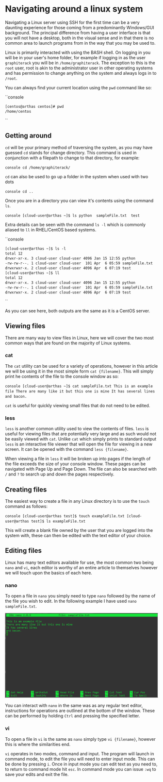 # Navigating around a linux system

Navigating a Linux server using SSH for the first time can be a very daunting experience for those coming from a predominantly Windows/GUI background. The principal
difference from having a user interface is that you will not have a desktop, both in the visual sense and in that there is no common area to launch programs from in the way
that you may be used to.

Linux is primarily interacted with using the BASH shell. On logging in you will be in your user's home folder, for example if logging in as the user `graphiterack` you will
be in `/home/graphiterack`. The exception to this is the `root` user, root is akin to the administrator user in other operating systems and has permission to change
anything on the system and always logs in to `/root`.


You can always find your current location using the `pwd` command like so:

``console

    [centos@arthas centos]# pwd
    /home/centos
``



## Getting around


`cd` will be your primary method of traversing the system, as you may have guessed `cd` stands for change directory. This command is used in conjunction with a filepath
to change to that directory, for example:

``console
  cd /home/graphiterack/
``

`cd` can also be used to go up a folder in the system when used with two dots

``console
  cd ..
``

Once you are in a directory you can view it's contents using the command `ls`.

``console
    [cloud-user@arthas ~]$ ls
    python  sampleFile.txt  test
``

Extra details can be seen with the command `ls -l` which is commonly aliased to `ll` in RHEL/CentOS based systems.

``console

    [cloud-user@arthas ~]$ ls -l
    total 12
    drwxr-xr-x. 3 cloud-user cloud-user 4096 Jan 15 12:55 python
    -rw-rw-r--. 1 cloud-user cloud-user  101 Apr  6 05:59 sampleFile.txt
    drwxrwxr-x. 2 cloud-user cloud-user 4096 Apr  6 07:19 test
    [cloud-user@arthas ~]$ ll
    total 12
    drwxr-xr-x. 3 cloud-user cloud-user 4096 Jan 15 12:55 python
    -rw-rw-r--. 1 cloud-user cloud-user  101 Apr  6 05:59 sampleFile.txt
    drwxrwxr-x. 2 cloud-user cloud-user 4096 Apr  6 07:19 test
``

As you can see here, both outputs are the same as it is a CentOS server.

## Viewing files


There are many way to view files in Linux, here we will cover the two most common ways that are found on the majority of Linux systems.

### cat


The `cat` utility can be used for a variety of operations, however in this article we will be using it in the most simple form `cat {filename}`. This will simply print
he contents of the file to the console window as so:

``console
    [cloud-user@arthas ~]$ cat sampleFile.txt
    This is an example file
    There are many like it but this one is mine
    It has several lines
    and bacon.
``

`cat` is useful for quickly viewing small files that do not need to be edited.

### less


`less` is another common utility used to view the contents of files. `less` is useful for viewing files that are potentially very large and as such would not be easily
viewed with `cat`. Unlike `cat` which simply prints to standard output `less` is an interactive file viewer that will open the file for viewing in a new screen.
It can be opened with the command `less {filename}`.

When viewing a file in `less` it will be broken up into pages if the length of the file exceeds the size of your console window. These pages can be navigated with Page Up
and Page Down. The file can also be searched with `/` and `?` to search up and down the pages respectively.

## Creating files

The easiest way to create a file in any Linux directory is to use the `touch` command as follows:

``console
    [cloud-user@arthas test]$ touch exampleFile.txt
    [cloud-user@arthas test]$ ls
    exampleFile.txt
``

This will create a blank file owned by the user that you are logged into the system with, these can then be edited with the text editor of your choice.

## Editing files


Linux has many text editors available for use, the most common two being `nano` and `vi`, each editor is worthy of an entire article to themselves however we will touch
upon the basics of each here.

### nano


To open a file in `nano` you simply need to type `nano` followed by the name of the file you wish to edit. In the following example I have used `nano sampleFile.txt`.

![nano](nano1.png)

You can interact with `nano` in the same was as any regular text editor, instructions for operations are outlined at the bottom of the window. These can be performed by
holding `Ctrl` and pressing the specified letter.

### vi


To open a file in `vi` is the same as `nano` simply type `vi {filename}`, however this is where the similarities end.

`vi` operates in two modes, command and input. The program will launch in command mode, to edit the file you will need to enter input mode. This can be done by pressing
`i`. Once in input mode you can edit text as you need to, to return to command mode hit `esc`. In command mode you can issue `:wq` to save your edits and exit the file.
